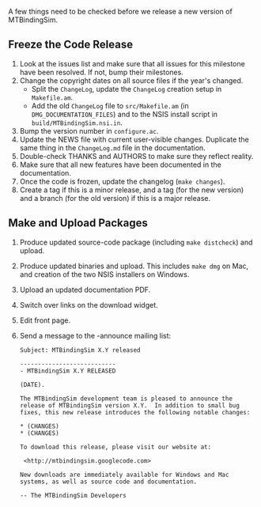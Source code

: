 A few things need to be checked before we release a new version of MTBindingSim.

## Freeze the Code Release

  1. Look at the issues list and make sure that all issues for this milestone have been resolved. If not, bump their milestones.
  2. Change the copyright dates on all source files if the year's changed.
     *  Split the `ChangeLog`, update the `ChangeLog` creation setup in `Makefile.am`.
     *  Add the old `ChangeLog` file to `src/Makefile.am` (in `DMG_DOCUMENTATION_FILES`) and to the NSIS install script in `build/MTBindingSim.nsi.in`.
  3. Bump the version number in `configure.ac`.
  4. Update the NEWS file with current user-visible changes.  Duplicate the same thing in the `ChangeLog.md` file in the documentation.
  5. Double-check THANKS and AUTHORS to make sure they reflect reality.
  6. Make sure that all new features have been documented in the documentation.
  7. Once the code is frozen, update the changelog (`make changes`).
  8. Create a tag if this is a minor release, and a tag (for the new version) and a branch (for the old version) if this is a major release.

## Make and Upload Packages

  1. Produce updated source-code package (including `make distcheck`) and upload.
  2. Produce updated binaries and upload.  This includes `make dmg` on Mac, and creation of the two NSIS installers on Windows.
  3. Upload an updated documentation PDF.
  4. Switch over links on the download widget.
  5. Edit front page.
  6. Send a message to the -announce mailing list:
     
         Subject: MTBindingSim X.Y released
         
         ---------------------------
         - MTBindingSim X.Y RELEASED
         
         (DATE).
         
         The MTBindingSim development team is pleased to announce the 
         release of MTBindingSim version X.Y.  In addition to small bug 
         fixes, this new release introduces the following notable changes:
         
         * (CHANGES)
         * (CHANGES)
         
         To download this release, please visit our website at:
         
          <http://mtbindingsim.googlecode.com>
         
         New downloads are immediately available for Windows and Mac 
         systems, as well as source code and documentation.
         
         -- The MTBindingSim Developers
